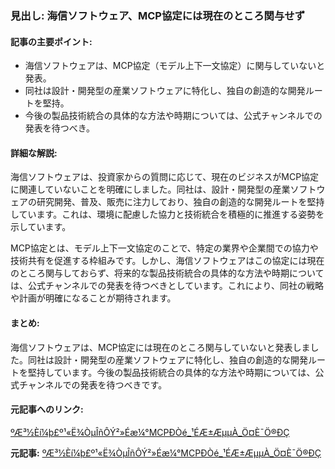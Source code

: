 ### 見出し: 海信ソフトウェア、MCP協定には現在のところ関与せず

#### 記事の主要ポイント:
- 海信ソフトウェアは、MCP協定（モデル上下一文協定）に関与していないと発表。
- 同社は設計・開発型の産業ソフトウェアに特化し、独自の創造的な開発ルートを堅持。
- 今後の製品技術統合の具体的な方法や時期については、公式チャンネルでの発表を待つべき。

#### 詳細な解説:
海信ソフトウェアは、投資家からの質問に応じて、現在のビジネスがMCP協定に関連していないことを明確にしました。同社は、設計・開発型の産業ソフトウェアの研究開発、普及、販売に注力しており、独自の創造的な開発ルートを堅持しています。これは、環境に配慮した協力と技術統合を積極的に推進する姿勢を示しています。

MCP協定とは、モデル上下一文協定のことで、特定の業界や企業間での協力や技術共有を促進する枠組みです。しかし、海信ソフトウェアはこの協定には現在のところ関与しておらず、将来的な製品技術統合の具体的な方法や時期については、公式チャンネルでの発表を待つべきとしています。これにより、同社の戦略や計画が明確になることが期待されます。

#### まとめ:
海信ソフトウェアは、MCP協定には現在のところ関与していないと発表しました。同社は設計・開発型の産業ソフトウェアに特化し、独自の創造的な開発ルートを堅持しています。今後の製品技術統合の具体的な方法や時期については、公式チャンネルでの発表を待つべきです。

#### 元記事へのリンク:
[ºÆ³½Èí¼þ£º¹«Ë¾ÒµÎñÔÝ²»Éæ¼°MCPÐ­Òé_¹ÉÆ±ÆµµÀ_Ö¤È¯Ö®ÐÇ](リンク先のURL)

**元記事:** [ºÆ³½Èí¼þ£º¹«Ë¾ÒµÎñÔÝ²»Éæ¼°MCPÐ­Òé_¹ÉÆ±ÆµµÀ_Ö¤È¯Ö®ÐÇ](https://stock.stockstar.com/IG2025050900024330.shtml)